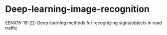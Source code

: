 # Deep-learning-image-recognition
EENX15-18-22: Deep learning methods for recognizing signs/objects in road traffic
